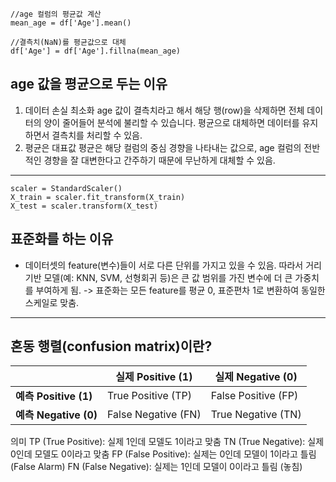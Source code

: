 ```
//age 컬럼의 평균값 계산
mean_age = df['Age'].mean()

//결측치(NaN)를 평균값으로 대체
df['Age'] = df['Age'].fillna(mean_age)
```
## age 값을 평균으로 두는 이유
  1. 데이터 손실 최소화
      age 값이 결측치라고 해서 해당 행(row)을 삭제하면 전체 데이터의 양이 줄어들어 분석에 불리할 수 있습니다. 평균으로 대체하면 데이터를 유지하면서 결측치를 처리할 수 있음. 
  2. 평균은 대표값 
      평균은 해당 컬럼의 중심 경향을 나타내는 값으로, age 컬럼의 전반적인 경향을 잘 대변한다고 간주하기 때문에 무난하게 대체할 수 있음.
---


```표준화 (Scaling)
scaler = StandardScaler()
X_train = scaler.fit_transform(X_train)
X_test = scaler.transform(X_test)
```

## 표준화를 하는 이유
  - 데이터셋의 feature(변수)들이 서로 다른 단위를 가지고 있을 수 있음.
    따라서 거리 기반 모델(예: KNN, SVM, 선형회귀 등)은 큰 값 범위를 가진 변수에 더 큰 가중치를 부여하게 됨.
    -> 표준화는 모든 feature를 평균 0, 표준편차 1로 변환하여 동일한 스케일로 맞춤.

---
## 혼동 행렬(confusion matrix)이란?
|                      | **실제 Positive (1)** | **실제 Negative (0)** |
|----------------------|-----------------------|-----------------------|
| **예측 Positive (1)** | True Positive (TP)    | False Positive (FP)   |
| **예측 Negative (0)** | False Negative (FN)   | True Negative (TN)    |

의미
TP (True Positive): 실제 1인데 모델도 1이라고 맞춤
TN (True Negative): 실제 0인데 모델도 0이라고 맞춤
FP (False Positive): 실제는 0인데 모델이 1이라고 틀림 (False Alarm)
FN (False Negative): 실제는 1인데 모델이 0이라고 틀림 (놓침)

